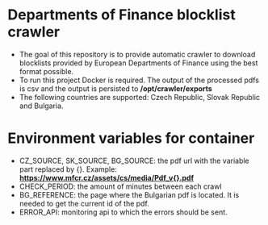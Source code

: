 Departments of Finance blocklist crawler
=========

- The goal of this repository is to provide automatic crawler to
  download blocklists provided by European Departments of Finance using
  the best format possible.
- To run this project Docker is required. The output of the processed
  pdfs is csv and the output is persisted to **/opt/crawler/exports**
- The following countries are supported: Czech Republic, Slovak Republic
  and Bulgaria.


Environment variables for container
=========
- CZ_SOURCE, SK_SOURCE, BG_SOURCE: the pdf url with the variable part
  replaced by {}. Example:
  **https://www.mfcr.cz/assets/cs/media/Pdf_v{}.pdf**
- CHECK_PERIOD: the amount of minutes between each crawl
- BG_REFERENCE: the page where the Bulgarian pdf is located. It is
  needed to get the current id of the pdf.
- ERROR_API: monitoring api to which the errors should be sent.